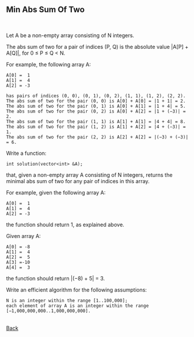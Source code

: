 ## Min Abs Sum Of Two
<br/>

Let A be a non-empty array consisting of N integers.

The abs sum of two for a pair of indices (P, Q) is the absolute value |A[P] + A[Q]|, for 0 ≤ P ≤ Q < N.

For example, the following array A:

    A[0] =  1
    A[1] =  4
    A[2] = -3
  
    has pairs of indices (0, 0), (0, 1), (0, 2), (1, 1), (1, 2), (2, 2).
    The abs sum of two for the pair (0, 0) is A[0] + A[0] = |1 + 1| = 2.
    The abs sum of two for the pair (0, 1) is A[0] + A[1] = |1 + 4| = 5.
    The abs sum of two for the pair (0, 2) is A[0] + A[2] = |1 + (−3)| = 2.
    The abs sum of two for the pair (1, 1) is A[1] + A[1] = |4 + 4| = 8.
    The abs sum of two for the pair (1, 2) is A[1] + A[2] = |4 + (−3)| = 1.
    The abs sum of two for the pair (2, 2) is A[2] + A[2] = |(−3) + (−3)| = 6.
    
Write a function:

    int solution(vector<int> &A);

that, given a non-empty array A consisting of N integers, returns the minimal abs sum of two for any pair of indices in this array.

For example, given the following array A:

    A[0] =  1
    A[1] =  4
    A[2] = -3
    
the function should return 1, as explained above.

Given array A:

    A[0] = -8
    A[1] =  4
    A[2] =  5
    A[3] =-10
    A[4] =  3
    
the function should return |(−8) + 5| = 3.

Write an efficient algorithm for the following assumptions:

    N is an integer within the range [1..100,000];
    each element of array A is an integer within the range [−1,000,000,000..1,000,000,000].

<br/>[Back](https://github.com/ManuCanedo/DailyCodingChallenges-Cpp) 
